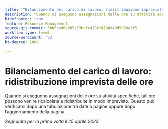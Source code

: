 ```yaml
---
title: '“Bilanciamento del carico di lavoro: ridistribuzione imprevista delle ore”'
description: “Quando si eseguono assegnazioni delle ore su attività specifiche, tali ore possono venire ricalcolate e ridistribuite in modo imprevisto. Questo può verificarsi dopo una tabulazione tra date o pagine oppure dopo l’aggiornamento della pagina.”
hidefromtoc: true
feature: Resource Management
source-git-commit: 3bb0ced6eeb5e53bcfc4706f4134d40d5d68a3f5
workflow-type: tm+mt
source-wordcount: '72'
ht-degree: 100%

---
```



# Bilanciamento del carico di lavoro: ridistribuzione imprevista delle ore

Quando si eseguono assegnazioni delle ore su attività specifiche, tali ore possono venire ricalcolate e ridistribuite in modo imprevisto. Questo può verificarsi dopo una tabulazione tra date o pagine oppure dopo l’aggiornamento della pagina.

_Segnalato per la prima volta il 25 aprile 2023._

